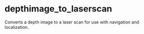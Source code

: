depthimage_to_laserscan
=======================

Converts a depth image to a laser scan for use with navigation and localization.